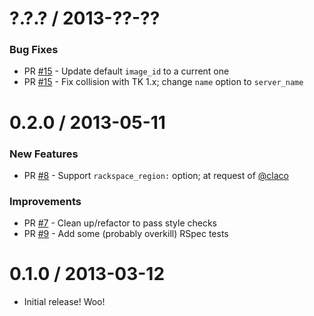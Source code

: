 # ?.?.? / 2013-??-??

### Bug Fixes

* PR [#15][] - Update default `image_id` to a current one
* PR [#15][] - Fix collision with TK 1.x; change `name` option to `server_name`

# 0.2.0 / 2013-05-11

### New Features

* PR [#8][] - Support `rackspace_region:` option; at request of [@claco][]

### Improvements

* PR [#7][] - Clean up/refactor to pass style checks
* PR [#9][] - Add some (probably overkill) RSpec tests

# 0.1.0 / 2013-03-12

* Initial release! Woo!

[#15]: https://github.com/RoboticCheese/kitchen-rackspace/pull/15
[#9]: https://github.com/RoboticCheese/kitchen-rackspace/pull/9
[#8]: https://github.com/RoboticCheese/kitchen-rackspace/pull/8
[#7]: https://github.com/RoboticCheese/kitchen-rackspace/pull/7

[@claco]: https://github.com/claco
